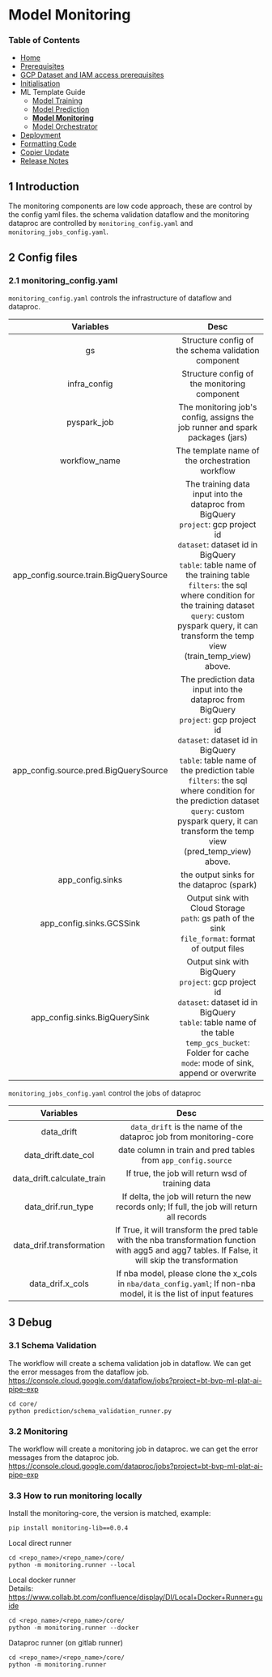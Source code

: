 # Model Monitoring

### Table of Contents
- [Home](https://gitlab.agile.nat.bt.com/CDATASCI/gcp/templates/ml-template/-/blob/main/README.md)
- [Prerequisites](https://gitlab.agile.nat.bt.com/CDATASCI/gcp/templates/ml-template/-/blob/main/docs/prerequisites.md)
- [GCP Dataset and IAM access prerequisites](https://gitlab.agile.nat.bt.com/CDATASCI/gcp/templates/ml-template/-/blob/main/docs/dataset-access.md)
- [Initialisation](https://gitlab.agile.nat.bt.com/CDATASCI/gcp/templates/ml-template/-/blob/main/docs/initialisation.md)
- ML Template Guide
    - [Model Training](https://gitlab.agile.nat.bt.com/CDATASCI/gcp/templates/ml-template/-/blob/main/docs/model-training.md)
    - [Model Prediction](https://gitlab.agile.nat.bt.com/CDATASCI/gcp/templates/ml-template/-/blob/main/docs/model-prediction.md)
    - **[Model Monitoring](https://gitlab.agile.nat.bt.com/CDATASCI/gcp/templates/ml-template/-/blob/main/docs/model-monitoring.md)**
    - [Model Orchestrator](https://gitlab.agile.nat.bt.com/CDATASCI/gcp/templates/ml-template/-/blob/main/docs/model-orchestrator.md)
- [Deployment](https://gitlab.agile.nat.bt.com/CDATASCI/gcp/templates/ml-template/-/blob/main/docs/deployment.md)
- [Formatting Code](https://gitlab.agile.nat.bt.com/CDATASCI/gcp/templates/ml-template/-/blob/main/docs/formatting-code.md)
- [Copier Update](https://gitlab.agile.nat.bt.com/CDATASCI/gcp/templates/ml-template/-/blob/main/docs/copier-update.md)
- [Release Notes](https://gitlab.agile.nat.bt.com/CDATASCI/gcp/templates/ml-template/-/blob/main/docs/CHANGELOG.md)

## 1 Introduction

The monitoring components are low code approach, these are control by the config yaml files. the schema validation dataflow and the monitoring dataproc are controlled by `monitoring_config.yaml` and `monitoring_jobs_config.yaml`.

## 2 Config files

### 2.1 monitoring_config.yaml

`monitoring_config.yaml` controls the infrastructure of dataflow and dataproc.

| Variables | Desc |
| :---:   |  :---: |
| gs | Structure config of the schema validation component |
| infra_config | Structure config of the monitoring component |
| pyspark_job | The monitoring job's config, assigns the job runner and spark packages (jars) |
| workflow_name | The template name of the orchestration workflow |
| app_config.source.train.BigQuerySource | The training data input into the dataproc from BigQuery<br>`project`: gcp project id<br>`dataset`: dataset id in BigQuery<br>`table`: table name of the training table<br>`filters`: the sql where condition for the training dataset<br>`query`: custom pyspark query, it can transform the temp view (train_temp_view) above. |
| app_config.source.pred.BigQuerySource | The prediction data input into the dataproc from BigQuery<br>`project`: gcp project id<br>`dataset`: dataset id in BigQuery<br>`table`: table name of the prediction table<br>`filters`: the sql where condition for the prediction dataset<br>`query`: custom pyspark query, it can transform the temp view (pred_temp_view) above. |
| app_config.sinks | the output sinks for the dataproc (spark) |
| app_config.sinks.GCSSink | Output sink with Cloud Storage<br>`path`: gs path of the sink<br>`file_format`: format of output files |
| app_config.sinks.BigQuerySink | Output sink with BigQuery<br>`project`: gcp project id<br>`dataset`: dataset id in BigQuery<br>`table`: table name of the table<br>`temp_gcs_bucket`: Folder for cache<br>`mode`: mode of sink, append or overwrite |

`monitoring_jobs_config.yaml` control the jobs of dataproc

| Variables | Desc |
| :---:   |  :---: |
| data_drift | `data_drift` is the name of the dataproc job from monitoring-core |
| data_drift.date_col | date column in train and pred tables from `app_config.source` |
| data_drift.calculate_train | If true, the job will return wsd of training data |
| data_drif.run_type | If delta, the job will return the new records only; If full, the job will return all records |
| data_drif.transformation | If True, it will transform the pred table with the nba transformation function with agg5 and agg7 tables. If False, it will skip the transformation |
| data_drif.x_cols | If nba model, please clone the x_cols in `nba/data_config.yaml`; If non-nba model, it is the list of input features |

## 3 Debug

### 3.1 Schema Validation

The workflow will create a schema validation job in dataflow. We can get the error messages from the dataflow job.<br>
https://console.cloud.google.com/dataflow/jobs?project=bt-bvp-ml-plat-ai-pipe-exp

```
cd core/
python prediction/schema_validation_runner.py
```

### 3.2 Monitoring

The workflow will create a monitoring job in dataproc. we can get the error messages from the dataproc job.<br>
https://console.cloud.google.com/dataproc/jobs?project=bt-bvp-ml-plat-ai-pipe-exp

### 3.3 How to run monitoring locally
Install the monitoring-core, the version is matched, example:
```terminal
pip install monitoring-lib==0.0.4
```
Local direct runner
```terminal
cd <repo_name>/<repo_name>/core/
python -m monitoring.runner --local
```
Local docker runner<br>
Details: https://www.collab.bt.com/confluence/display/DI/Local+Docker+Runner+guide
```terminal
cd <repo_name>/<repo_name>/core/
python -m monitoring.runner --docker
```
Dataproc runner (on gitlab runner)
```terminal
cd <repo_name>/<repo_name>/core/
python -m monitoring.runner
```